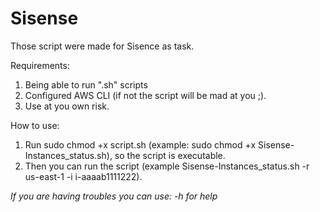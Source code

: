 # Sisense

Those script were made for Sisence as task.

Requirements:
1. Being able to run ".sh" scripts
2. Configured AWS CLI (if not the script will be mad at you ;).
3. Use at you own risk.

How to use:
1. Run sudo chmod +x script.sh (example: sudo chmod +x Sisense-Instances_status.sh), so the script is executable. 
2. Then you can run the script (example Sisense-Instances_status.sh -r us-east-1 -i i-aaaab1111222).

*If you are having troubles you can use: -h for help*
